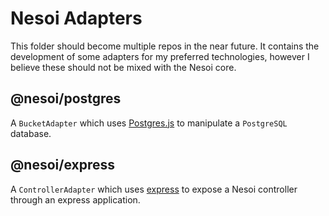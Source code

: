 # Nesoi Adapters

This folder should become multiple repos in the near future.
It contains the development of some adapters for my preferred technologies, however I believe these should not be mixed with the Nesoi core.

## @nesoi/postgres

A `BucketAdapter` which uses [Postgres.js](https://github.com/porsager/postgres) to manipulate a `PostgreSQL` database.

## @nesoi/express

A `ControllerAdapter` which uses [express](https://github.com/expressjs/express) to expose a Nesoi controller through an express application.